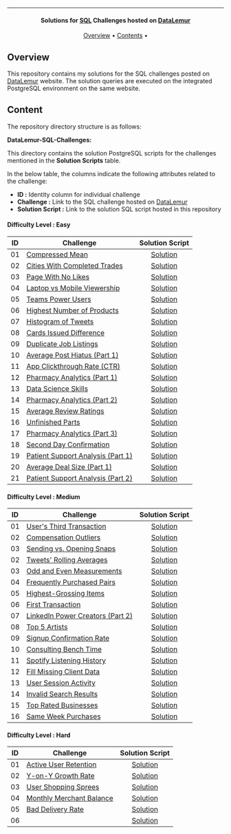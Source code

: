 
---

<h4 align="center">Solutions for <a href="" target="_blank">SQL</a> Challenges hosted on <a href="https://datalemur.com?referralCode=hRH4ho3l" target="_blank">DataLemur</a> </h4>

<p align="center">
  <a href="#overview">Overview</a> •
  <a href="#content">Contents</a> •
</p>

## Overview

This repository contains my solutions for the SQL challenges posted on [DataLemur](https://datalemur.com/sql-interview-questions) website. The solution queries are executed on the integrated PostgreSQL environment on the same website.


## Content

The repository directory structure is as follows:

**DataLemur-SQL-Challenges:**

This directory contains the solution PostgreSQL scripts for the challenges mentioned in the **Solution Scripts** table.


In the below table, the columns indicate the following attributes related to the challenge:

- **ID :** Identity column for individual challenge
- **Challenge :** Link to the SQL challenge hosted on [DataLemur](https://datalemur.com/sql-interview-questions)
- **Solution Script :** Link to the solution SQL script hosted in this repository

#### Difficulty Level : Easy

| ID | Challenge | Solution Script |
|:------:|------------|:---------:|
| 01 | [Compressed Mean](https://datalemur.com/questions/alibaba-compressed-mean) | [Solution](https://github.com/HassanNour9/DateLemur-SQL-Interview-Questions/blob/main/DataLemur-SQL-Challenges/Easy/Compressed%20Mean.sql)
| 02 | [Cities With Completed Trades](https://datalemur.com/questions/completed-trades) | [Solution](https://github.com/HassanNour9/DateLemur-SQL-Interview-Questions/blob/main/DataLemur-SQL-Challenges/Easy/Cities%20With%20Completed%20Trades.sql)
| 03 | [Page With No Likes](https://datalemur.com/questions/sql-page-with-no-likes) | [Solution](https://github.com/HassanNour9/DateLemur-SQL-Interview-Questions/blob/main/DataLemur-SQL-Challenges/Easy/Page%20With%20No%20Likes.sql)
| 04 | [Laptop vs Mobile Viewership](https://datalemur.com/questions/laptop-mobile-viewership) | [Solution](https://github.com/Ereh11/DateLemur-SQL-Interview-Questions/blob/main/DataLemur-SQL-Challenges/Easy/Laptop%20vs.%20Mobile%20Viewership.sql)
| 05 | [Teams Power Users](https://datalemur.com/questions/teams-power-users) | [Solution](https://github.com/Ereh11/DateLemur-SQL-Interview-Questions/blob/main/DataLemur-SQL-Challenges/Easy/Teams%20Power%20Users.sql)
| 06 | [Highest Number of Products](https://datalemur.com/questions/sql-highest-products) | [Solution](https://github.com/Ereh11/DateLemur-SQL-Interview-Questions/blob/main/DataLemur-SQL-Challenges/Easy/Highest%20Number%20of%20Products.sql)
| 07 | [Histogram of Tweets](https://datalemur.com/questions/sql-histogram-tweets) | [Solution](https://github.com/Ereh11/DateLemur-SQL-Interview-Questions/blob/main/DataLemur-SQL-Challenges/Easy/Histogram%20of%20Tweets.sql)
| 08 | [Cards Issued Difference](https://datalemur.com/questions/cards-issued-difference) | [Solution](https://github.com/HassanNour9/DateLemur-SQL-Interview-Questions/blob/main/DataLemur-SQL-Challenges/Easy/Cards%20Issued%20Difference.sql)
| 09 | [Duplicate Job Listings](https://datalemur.com/questions/duplicate-job-listings) | [Solution](https://github.com/Ereh11/DateLemur-SQL-Interview-Questions/blob/main/DataLemur-SQL-Challenges/Easy/Duplicate%20Job%20Listings.sql)
| 10 | [Average Post Hiatus (Part 1)](https://datalemur.com/questions/sql-average-post-hiatus-1) | [Solution](https://github.com/Ereh11/DateLemur-SQL-Interview-Questions/blob/main/DataLemur-SQL-Challenges/Easy/Average%20Post%20Hiatus%20(Part%201).sql)
| 11 | [App Clickthrough Rate (CTR)](https://datalemur.com/questions/click-through-rate) | [Solution](https://github.com/Ereh11/DateLemur-SQL-Interview-Questions/blob/main/DataLemur-SQL-Challenges/Easy/App%20Click-through%20Rate%20(CTR).sql)
| 12 | [Pharmacy Analytics (Part 1)](https://datalemur.com/questions/top-profitable-drugs) | [Solution](https://github.com/HassanNour9/DateLemur-SQL-Interview-Questions/blob/main/DataLemur-SQL-Challenges/Easy/Pharmacy%20Analytics%20(Part%201).sql)
| 13 | [Data Science Skills](https://datalemur.com/questions/matching-skills) | [Solution](https://github.com/Ereh11/DateLemur-SQL-Interview-Questions/blob/main/DataLemur-SQL-Challenges/Easy/Data%20Science%20Skills.sql)
| 14 | [Pharmacy Analytics (Part 2)](https://datalemur.com/questions/non-profitable-drugs) | [Solution](https://github.com/HassanNour/DateLemur-SQL-Interview-Questions/blob/main/DataLemur-SQL-Challenges/Easy/Pharmacy%20Analytics%20(Part%202).sql)
| 15 | [Average Review Ratings](https://datalemur.com/questions/sql-avg-review-ratings) | [Solution](https://github.com/Ereh11/DateLemur-SQL-Interview-Questions/blob/main/DataLemur-SQL-Challenges/Easy/Average%20Review%20Ratings.sql)
| 16 | [Unfinished Parts](https://datalemur.com/questions/tesla-unfinished-parts) | [Solution](https://github.com/Ereh11/DateLemur-SQL-Interview-Questions/blob/main/DataLemur-SQL-Challenges/Easy/Unfinished%20Parts.sql)
| 17 | [Pharmacy Analytics (Part 3)](https://datalemur.com/questions/total-drugs-sales) | [Solution](https://github.com/HassanNour9/DateLemur-SQL-Interview-Questions/blob/main/DataLemur-SQL-Challenges/Easy/Pharmacy%20Analytics%20(Part%203).sql)
| 18 | [Second Day Confirmation](https://datalemur.com/questions/second-day-confirmation) | [Solution](https://github.com/Ereh11/DateLemur-SQL-Interview-Questions/blob/main/DataLemur-SQL-Challenges/Easy/Second%20Day%20Confirmation.sql)
| 19 | [Patient Support Analysis (Part 1)](https://datalemur.com/questions/frequent-callers) | [Solution](https://github.com/HassanNour9/DateLemur-SQL-Interview-Questions/blob/main/DataLemur-SQL-Challenges/Easy/Patient%20Support%20Analysis%20(Part%201).sql)
| 20 | [Average Deal Size (Part 1)](https://datalemur.com/questions/sql-average-deal-size) | [Solution](https://github.com/Ereh11/DateLemur-SQL-Interview-Questions/blob/main/DataLemur-SQL-Challenges/Easy/Average%20Deal%20Size%20(Part%201).sql)
| 21 | [Patient Support Analysis (Part 2)](https://datalemur.com/questions/uncategorized-calls-percentage) | [Solution](https://github.com/HassanNour9/DateLemur-SQL-Interview-Questions/blob/main/DataLemur-SQL-Challenges/Easy/Patient%20Support%20Analysis%20(Part%202).sql)


#### Difficulty Level : Medium

| ID | Challenge | Solution Script |
|:------:|------------|:---------:|
| 01 | [User's Third Transaction](https://datalemur.com/questions/sql-third-transaction) | [Solution](https://github.com/HassanNour9/DateLemur-SQL-Interview-Questions/blob/main/DataLemur-SQL-Challenges/Medium/User's%20Third%20Transaction.sql)
| 02 | [Compensation Outliers](https://datalemur.com/questions/compensation-outliers) | [Solution](https://github.com/Ereh11/DateLemur-SQL-Interview-Questions/blob/main/DataLemur-SQL-Challenges/Medium/Compensation%20Outliers.sql)
| 03 | [Sending vs. Opening Snaps](https://datalemur.com/questions/time-spent-snaps) | [Solution](https://github.com/Ereh11/DateLemur-SQL-Interview-Questions/blob/main/DataLemur-SQL-Challenges/Medium/Sending%20vs.%20Opening%20Snaps.sql)
| 02 | [Tweets' Rolling Averages](https://datalemur.com/questions/rolling-average-tweets) | [Solution](01_SCRIPTS/Medium/02_medium_twitter_tweets_rolling_averages.sql)
| 03 | [Odd and Even Measurements](https://datalemur.com/questions/odd-even-measurements) | [Solution](https://github.com/Ereh11/DateLemur-SQL-Interview-Questions/blob/main/DataLemur-SQL-Challenges/Medium/Odd%20and%20Even%20Measurements.sql)
| 04 | [Frequently Purchased Pairs](https://datalemur.com/questions/frequently-purchased-pairs) | [Solution](01_SCRIPTS/Medium/04_medium_walmart_frequently_purchased_pairs.sql)
| 05 | [Highest-Grossing Items](https://datalemur.com/questions/sql-highest-grossing) | [Solution](https://github.com/Ereh11/DateLemur-SQL-Interview-Questions/blob/main/DataLemur-SQL-Challenges/Medium/Highest-Grossing%20Items.sql)
| 06 | [First Transaction](https://datalemur.com/questions/sql-first-transaction) | [Solution](https://github.com/Ereh11/DateLemur-SQL-Interview-Questions/blob/main/DataLemur-SQL-Challenges/Medium/First%20Transaction.sql)
| 07 | [LinkedIn Power Creators (Part 2)](https://datalemur.com/questions/linkedin-power-creators-part2) | [Solution](01_SCRIPTS/Medium/07_medium_linkedin_linkedin_power_creators_part_2_.sql)
| 08 | [Top 5 Artists](https://datalemur.com/questions/top-fans-rank) | [Solution](01_SCRIPTS/Medium/08_medium_spotify_top_5_artists.sql)
| 09 | [Signup Confirmation Rate](https://datalemur.com/questions/signup-confirmation-rate) | [Solution](01_SCRIPTS/Medium/09_medium_tiktok_signup_confirmation_rate.sql)
| 10 | [Consulting Bench Time](https://datalemur.com/questions/consulting-bench-time) | [Solution](01_SCRIPTS/Medium/10_medium_google_consulting_bench_time.sql)
| 11 | [Spotify Listening History](https://datalemur.com/questions/spotify-listening-history) | [Solution](01_SCRIPTS/Medium/11_medium_spotify_spotify_listening_history.sql)
| 12 | [Fill Missing Client Data](https://datalemur.com/questions/fill-missing-product) | [Solution](01_SCRIPTS/Medium/12_medium_accenture_fill_missing_client_data.sql)
| 13 | [User Session Activity](https://datalemur.com/questions/sql-session-activity) | [Solution](01_SCRIPTS/Medium/13_medium_twitter_user_session_activity.sql)
| 14 | [Invalid Search Results](https://datalemur.com/questions/invalid-search-pct) | [Solution](01_SCRIPTS/Medium/14_medium_google_invalid_search_results.sql)
| 15 | [Top Rated Businesses](https://datalemur.com/questions/sql-top-businesses) | [Solution](01_SCRIPTS/Medium/15_medium_yelp_top_rated_businesses.sql)
| 16 | [Same Week Purchases](https://datalemur.com/questions/same-week-purchases) | [Solution](01_SCRIPTS/Medium/16_medium_etsy_same_week_purchases.sql)

#### Difficulty Level : Hard

| ID | Challenge | Solution Script |
|:------:|------------|:---------:|
| 01 | [Active User Retention](https://datalemur.com/questions/user-retention) | [Solution](01_SCRIPTS/Hard/01_hard_facebook_active_user_retention.sql)
| 02 | [Y-on-Y Growth Rate](https://datalemur.com/questions/yoy-growth-rate) | [Solution](01_SCRIPTS/Hard/02_hard_wayfair_yoy_growth_rate.sql)
| 03 | [User Shopping Sprees](https://datalemur.com/questions/amazon-shopping-spree) | [Solution](01_SCRIPTS/Hard/03_hard_amazon_user_shopping_sprees.sql)
| 04 | [Monthly Merchant Balance](https://datalemur.com/questions/sql-monthly-merchant-balance) | [Solution](01_SCRIPTS/Hard/04_hard_visa_monthly_merchant_balance.sql)
| 05 | [Bad Delivery Rate](https://datalemur.com/questions/sql-bad-experience) | [Solution](01_SCRIPTS/Hard/05_hard_doordash_bad_delivery_rate.sql)
| 06 | []() | [Solution](01_SCRIPTS/Hard)

